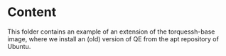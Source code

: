 # Content

This folder contains an example of an extension of the torquessh-base image,
where we install an (old) version of QE from the apt repository of Ubuntu.

